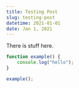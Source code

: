 ```yaml
---
title: Testing Post
slug: testing-post
datetime: 2021-01-01
date: Jan 1, 2021
---
```


There is stuff here.

```ts:index.ts
function example() {
    console.log("hello");
}

example();
```
